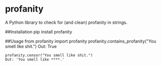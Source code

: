 profanity
=========

A Python library to check for (and clean) profanity in strings.

##Installation
    pip install profanity

##Usage
    from profanity import profanity
    profanity.contains_profanity("You smell like shit.")
    Out: True

    profanity.censor("You smell like shit.")
    Out: 'You smell like ****.'
